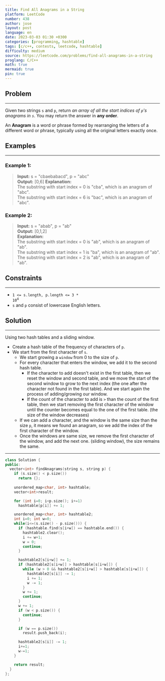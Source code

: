 ```yaml
---
title: Find All Anagrams in a String
platform: LeetCode
number: 438
author: jose
layout: post
language: en
date: 2023-03-03 01:30 +0300
categories: [programming, hashtable]
tags: [c/c++, contests, leetcode, hashtable]
difficulty: medium
source: https://leetcode.com/problems/find-all-anagrams-in-a-string
proglang: C/C++
math: true
mermaid: true
pin: true
---
```

## Problem
---
Given two strings `s` and `p`, return *an array of all the start indices of `p`'s anagrams in `s`*. You may return the answer in **any order**.  

An **Anagram** is a word or phrase formed by rearranging the letters of a different word or phrase, typically using all the original letters exactly once.  

## Examples
---
### **Example 1:**  
>**Input:** s = "cbaebabacd", p = "abc"  
>**Output:** [0,6]
>**Explanation:**  
>The substring with start index = 0 is "cba", which is an anagram of "abc".  
>The substring with start index = 6 is "bac", which is an anagram of "abc".  

### **Example 2:**  
>**Input:** s = "abab", p = "ab"  
>**Output:** [0,1,2]  
>**Explanation:**  
>The substring with start index = 0 is "ab", which is an anagram of "ab".  
>The substring with start index = 1 is "ba", which is an anagram of "ab".  
>The substring with start index = 2 is "ab", which is an anagram of "ab".  

## Constraints
---
- <code>1 <= s.length, p.length <= 3 * 10<sup>4</sup></code>
- `s` and `p` consist of lowercase English letters.

## Solution
---
Using two hash tables and a sliding window.
  - Create a hash table of the frequency of characters of `p`.  
  - We start from the first character of `s`.
    - We start growing a `window` from 0 to the size of `p`.
    - For every character that enters the window, we add it to the second hash table.
        - If the character to add doesn't exist in the first table, then we reset the window and second table, and we move the start of the second window to grow to the next index (the one after the character not found in the first table). And we start again the process of adding/growing our window.  
        - If the count of the character to add is `>` than the count of the first table, then we start removing the first character of the window until the counter becomes equal to the one of the first table. (the size of the window decreases)
    - If we can add a character, and the window is the same size than the size `p`, it means we found an anagram, so we add the index of the first character of the window.
    - Once the windows are same size, we remove the first character of the window, and add the next one. (sliding window), the size remains the same.

---
```c++
class Solution {
public:
  vector<int> findAnagrams(string s, string p) {
    if (s.size() < p.size())
      return {};
    
    unordered_map<char, int> hashtable;
    vector<int>result;

    for (int i=0; i<p.size(); i+=1)
      hashtable[p[i]] += 1;

    unordered_map<char, int> hashtable2;
    int i=0; int w=0;
    while(i<=(s.size() - p.size())) {
      if (hashtable.find(s[i+w]) == hashtable.end()) {
        hashtable2.clear();
        i += w+1;
        w = 0;
        continue;
      }

      hashtable2[s[i+w]] += 1;
      if (hashtable2[s[i+w]] > hashtable[s[i+w]]) {
        while (w > 0 && hashtable2[s[i+w]] > hashtable[s[i+w]]) {
          hashtable2[s[i]] -= 1;
          i += 1;
          w -= 1;
        }
        w += 1;
        continue;
      }
      w += 1;
      if (w < p.size()) {
        continue;
      }

      if (w == p.size())
        result.push_back(i);

      hashtable2[s[i]] -= 1;
      i+=1;
      w-=1;
    }

    return result;
  }
};
```
